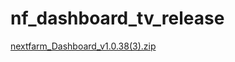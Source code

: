 # nf_dashboard_tv_release

[nextfarm_Dashboard_v1.0.38(3).zip](https://github.com/user-attachments/files/16639267/nextfarm_Dashboard_v1.0.38.3.zip)
